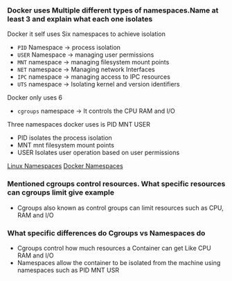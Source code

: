 
### Docker uses Multiple different types of namespaces.Name at least 3 and explain what each one isolates 

Docker it self uses Six namespaces to achieve isolation 

- `PID` Namespace -> process isolation
- `USER` Namespace -> managing user permissions
- `MNT` namespace -> managing filesystem mount points
- `NET` namespace -> Managing network Interfaces
- `IPC` namespace -> managing access to IPC resources
- `UTS` namespace -> Isolating kernel and version identifiers 

Docker only uses 6 

- `cgroups` namespace -> It controls the CPU RAM and I/O

Three namespaces docker uses is PID MNT USER

- PID isolates the process isolation 
- MNT  mnt filesystem  mount points
- USER Isolates user operation based on user permissions 

[Linux Namespaces](https://www.redhat.com/en/blog/7-linux-namespaces)
[Docker Namespaces](https://hewi.blog/diving-deep-how-docker-achieves-container-isolation-using-the-underlying-os-part-1)


### Mentioned cgroups control resources. What specific resources can cgroups limit give example

- Cgroups also known as control groups can limit resources such as CPU, RAM and I/O 


### What specific differences do Cgroups vs Namespaces do

- Cgroups control how much resources a Container can get Like CPU RAM and I/O
- Namespaces allow the container to be isolated from the machine using namespaces such as PID MNT USR 